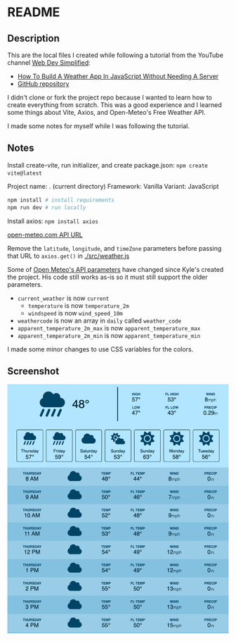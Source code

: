 # README

## Description

This are the local files I created while following a tutorial from the YouTube channel [Web Dev Simplified](https://www.youtube.com/@WebDevSimplified):

- [How To Build A Weather App In JavaScript Without Needing A Server](https://www.youtube.com/watch?v=w0VEOghdMpQ)
- [GitHub repository](https://github.com/WebDevSimplified/js-weather-app)

I didn't clone or fork the project repo because I wanted to learn how to create everything from scratch. This was a good experience and I learned some things about Vite, Axios, and Open-Meteo's Free Weather API.

I made some notes for myself while I was following the tutorial.

## Notes

Install create-vite, run initializer, and create package.json: `npm create vite@latest`

Project name: . (current directory)
Framework: Vanilla
Variant: JavaScript

```sh
npm install # install requirements
npm run dev # run locally
```

Install axios: `npm install axios`

[open-meteo.com API URL](https://api.open-meteo.com/v1/forecast?latitude=42&longitude=-71&timezone=America%2FNew_York&daily=weather_code,temperature_2m_max,temperature_2m_min,apparent_temperature_max,apparent_temperature_min,precipitation_sum&hourly=temperature_2m,apparent_temperature,precipitation,weather_code,wind_speed_10m&current=wind_speed_10m,temperature_2m&timeformat=unixtime&wind_speed_unit=mph&temperature_unit=fahrenheit&precipitation_unit=inch)

Remove the `latitude`, `longitude`, and `timeZone` parameters before passing that URL to `axios.get()` in [./src/weather.js](./src/weather.js)

Some of [Open Meteo's API parameters](https://open-meteo.com/en/docs) have changed since Kyle's created the project. His code still works as-is so it must still support the older parameters.

- `current_weather` is now `current`
    - `temperature` is now `temperature_2m`
    - `windspeed` is now `wind_speed_10m`
- `weathercode` is now an array in `daily` called `weather_code`
- `apparent_temperature_2m_max` is now `apparent_temperature_max`
- `apparent_temperature_2m_min` is now `apparent_temperature_min`

I made some minor changes to use CSS variables for the colors.

## Screenshot

![Screenshot of WDS weather app](./public/screenshot.png "Screenshot of WDS weather app")
